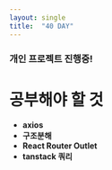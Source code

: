 ```yaml
---
layout: single
title:  "40 DAY"
---
```


### 개인 프로젝트 진행중!

# 공부해야 할 것
- **axios**
- **구조분해**
- **React Router Outlet**
- **tanstack 쿼리**
